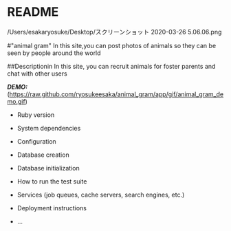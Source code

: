# README
/Users/esakaryosuke/Desktop/スクリーンショット 2020-03-26 5.06.06.png

#"animal gram" 
In this site,you can post photos of animals so they can be seen by people around the world  

##Descriptionin 
In this site, you can recruit animals for foster parents and chat with other users

***DEMO:***
(https://raw.github.com/ryosukeesaka/animal_gram/app/gif/animal_gram_demo.gif)
* Ruby version

* System dependencies

* Configuration

* Database creation

* Database initialization

* How to run the test suite

* Services (job queues, cache servers, search engines, etc.)

* Deployment instructions

* ...
